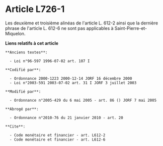 # Article L726-1

Les deuxième et troisième alinéas de l'article L. 612-2 ainsi que la dernière phrase de l'article L. 612-6 ne sont pas
applicables à Saint-Pierre-et-Miquelon.

**Liens relatifs à cet article**

	**Anciens textes**:

	  - Loi n°96-597 1996-07-02 art. 107 I

	**Codifié par**:

	  - Ordonnance 2000-1223 2000-12-14 JORF 16 décembre 2000
	  - Loi n°2003-591 2003-07-02 art. 31 I JORF 3 juillet 2003

	**Modifié par**:

	  - Ordonnance n°2005-429 du 6 mai 2005 - art. 86 () JORF 7 mai 2005

	**Abrogé par**:

	  - Ordonnance n°2010-76 du 21 janvier 2010 - art. 20

	**Cite**:

	  - Code monétaire et financier - art. L612-2
	  - Code monétaire et financier - art. L612-6
